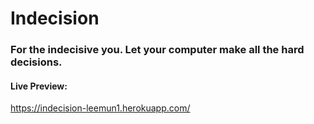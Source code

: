 # Indecision
### For the indecisive you. Let your computer make all the hard decisions.

#### Live Preview: 
https://indecision-leemun1.herokuapp.com/